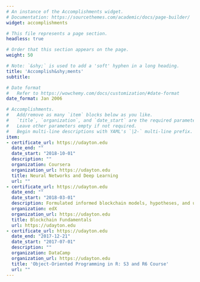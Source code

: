 ```yaml
---
# An instance of the Accomplishments widget.
# Documentation: https://sourcethemes.com/academic/docs/page-builder/
widget: accomplishments

# This file represents a page section.
headless: true

# Order that this section appears on the page.
weight: 50

# Note: `&shy;` is used to add a 'soft' hyphen in a long heading.
title: 'Accomplish&shy;ments'
subtitle:

# Date format
#   Refer to https://wowchemy.com/docs/customization/#date-format
date_format: Jan 2006

# Accomplishments.
#   Add/remove as many `item` blocks below as you like.
#   `title`, `organization`, and `date_start` are the required parameters.
#   Leave other parameters empty if not required.
#   Begin multi-line descriptions with YAML's `|2-` multi-line prefix.
item:
- certificate_url: https://udayton.edu
  date_end: ""
  date_start: "2018-10-01"
  description: ""
  organization: Coursera
  organization_url: https://udayton.edu
  title: Neural Networks and Deep Learning
  url: ""
- certificate_url: https://udayton.edu
  date_end: ""
  date_start: "2018-03-01"
  description: Formulated informed blockchain models, hypotheses, and use cases.
  organization: edX
  organization_url: https://udayton.edu
  title: Blockchain Fundamentals
  url: https://udayton.edu
- certificate_url: https://udayton.edu
  date_end: "2017-12-21"
  date_start: "2017-07-01"
  description: ""
  organization: DataCamp
  organization_url: https://udayton.edu
  title: 'Object-Oriented Programming in R: S3 and R6 Course'
  url: ""
---
```


